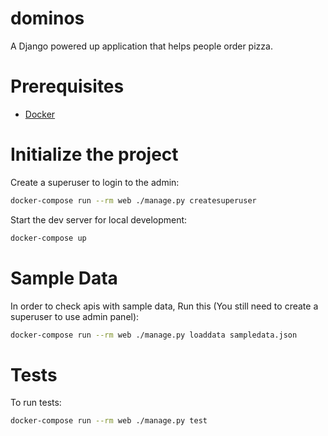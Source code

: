 # dominos
A Django powered up application that helps people order pizza.

# Prerequisites

- [Docker](https://docs.docker.com/v17.12/install/)

# Initialize the project

Create a superuser to login to the admin:

```bash
docker-compose run --rm web ./manage.py createsuperuser
```

Start the dev server for local development:
```bash
docker-compose up
```

# Sample Data
In order to check apis with sample data, Run this (You still need to create a superuser to use admin panel):

```bash
docker-compose run --rm web ./manage.py loaddata sampledata.json

```

# Tests

To run tests:

```bash
docker-compose run --rm web ./manage.py test
```